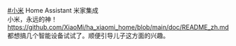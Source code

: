 <p><a href="https://e5n.cc/tags/%E5%B0%8F%E7%B1%B3" class="mention hashtag" rel="tag">#<span>小米</span></a> Home Assistant 米家集成<br />小米，永远的神！<br /><a href="https://github.com/XiaoMi/ha_xiaomi_home/blob/main/doc/README_zh.md" target="_blank" rel="nofollow noopener" translate="no"><span class="invisible">https://</span><span class="ellipsis">github.com/XiaoMi/ha_xiaomi_ho</span><span class="invisible">me/blob/main/doc/README_zh.md</span></a><br />都想搞几个智能设备试试了。顺便引导儿子这方面的兴趣。</p>